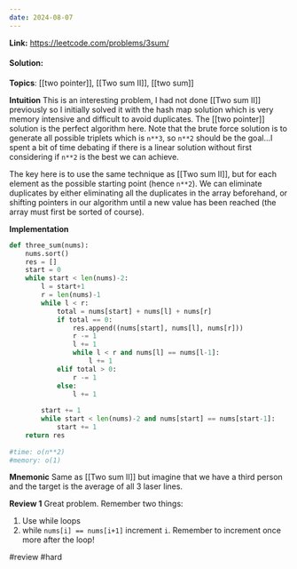 ```yaml
---
date: 2024-08-07
---
```

**Link:** https://leetcode.com/problems/3sum/
#### Solution:

**Topics**: [[two pointer]], [[Two sum II]], [[two sum]]

**Intuition**
This is an interesting problem, I had not done [[Two sum II]] previously so I initially solved it with the hash map solution which is very memory intensive and difficult to avoid duplicates. The [[two pointer]] solution is the perfect algorithm here. Note that the brute force solution is to generate all possible triplets which is `n**3`, so `n**2` should be the goal...I spent a bit of time debating if there is a linear solution without first considering if `n**2` is the best we can achieve.

The key here is to use the same technique as [[Two sum II]], but for each element as the possible starting point (hence `n**2`). We can eliminate duplicates by either eliminating all the duplicates in the array beforehand, or shifting pointers in our algorithm until a new value has been reached (the array must first be sorted of course). 

**Implementation**
```python
def three_sum(nums):
	nums.sort()
	res = []
	start = 0
	while start < len(nums)-2:
		l = start+1
		r = len(nums)-1
		while l < r:
			total = nums[start] + nums[l] + nums[r]
			if total == 0:
				res.append((nums[start], nums[l], nums[r]))
				r -= 1
				l += 1
				while l < r and nums[l] == nums[l-1]:
					l += 1 
			elif total > 0:
				r -= 1
			else:
				l += 1
				
		start += 1
		while start < len(nums)-2 and nums[start] == nums[start-1]:
			start += 1
	return res
		
#time: o(n**2)
#memory: o(1)
```

**Mnemonic**
Same as [[Two sum II]] but imagine that we have a third person and the target is the average of all 3 laser lines. 

**Review 1**
Great problem. Remember two things:
1. Use while loops
2. while `nums[i] == nums[i+1]` increment `i`. Remember to increment once more after the loop! 

#review 
#hard 



